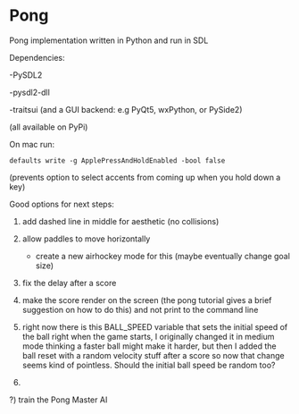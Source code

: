# Pong
Pong implementation written in Python and run in SDL


Dependencies:

-PySDL2

-pysdl2-dll

-traitsui (and a GUI backend: e.g PyQt5, wxPython, or PySide2)

(all available on PyPi)



On mac run:

    defaults write -g ApplePressAndHoldEnabled -bool false
    
(prevents option to select accents from coming up when you hold down a key)




Good options for next steps:

1) add dashed line in middle for aesthetic (no collisions)

2) allow paddles to move horizontally

    - create a new airhockey mode for this (maybe eventually change goal size)

3) fix the delay after a score

4) make the score render on the screen (the pong tutorial gives a brief 
suggestion on how to do this) and not print to the command line

5) right now there is this BALL_SPEED variable that sets the initial speed of
the ball right when the game starts, I originally changed it in medium mode 
thinking a faster ball might make it harder, but then I added the ball reset
with a random velocity stuff after a score so now that change seems kind of 
pointless.  Should the initial ball speed be random too?

6)





?) train the Pong Master AI 


